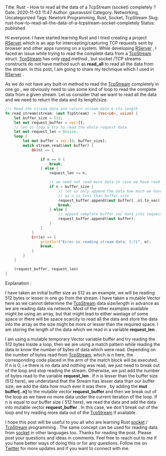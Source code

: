 Title: Rust - How to read all the data of a   TcpStream (socket) completely ?
Date: 2020-11-03 11:47
Author: gauravssnl
Category: Networking, Uncategorized
Tags: Newtork Programming, Rust, Socket, TcpStream
Slug: rust-how-to-read-all-the-data-of-a-tcpstream-socket-completely
Status: published

Hi everyone. I have started learning Rust and I tried creating a project [RServer](https://github.com/gauravssnl/rserver) which is an app for intercepting/capturing TCP requests sent by browser and other apps running on a system. While developing [RServer](https://github.com/gauravssnl/rserver) , I faced an issue while trying to read the complete data from a [TcpStream](https://doc.rust-lang.org/std/net/struct.TcpStream.html) struct. [TcpStream](https://doc.rust-lang.org/std/net/struct.TcpStream.html) has only [read](https://doc.rust-lang.org/std/net/struct.TcpStream.html#impl-Read) method , but socket /TCP streams constructs do not have method such as **read_all** to read all the data from the stream. In this post, I am going to share my technique which I used in [RServer](https://github.com/gauravssnl/rserver) .

As we do not have any built-in method to read the [TcpStream](https://doc.rust-lang.org/std/net/struct.TcpStream.html) completely in one go , we obviously need to use some kind of loop to read the complete data from a given stream. Let us consider that we want to read all the data and we need to return the data and its length/size.

```rust
/// Read the stream data and return stream data & its length
fn read_stream(stream: &mut TcpStream) -> (Vec<u8>, usize) {
    let buffer_size = 512;
    let mut request_buffer = vec![];
    // let us loop & try to read the whole request data
    let mut request_len = 0usize;
    loop {
        let mut buffer = vec![0; buffer_size];
        match stream.read(&mut buffer) {
            Ok(n) => {
               
                if n == 0 {
                    break;
                } else {
                    request_len += n;

                    // we need not read more data in case we have read less data than buffer size
                    if n < buffer_size {
                        // let us only append the data how much we have read rather than complete existing buffer data
                        // as n is less than buffer size
                        request_buffer.append(&mut buffer[..n].to_vec()); // convert slice into vec
                        break;
                    } else {
                        // append complete buffer vec data into request_buffer vec as n == buffer_size
                        request_buffer.append(&mut buffer);
                    }
                }
            }
            Err(e) => {
                println!("Error in reading stream data: {:?}", e);
                break;
            }
        }
    }

    (request_buffer, request_len)
}
```


Explanation :

I have taken an initial buffer size as 512 as an example, we will be reading 512 bytes or lesser in one go from the stream. I have taken a mutable Vector here as we cannot determine the [TcpStream](https://doc.rust-lang.org/std/net/struct.TcpStream.html) data size/length in advance as we are reading data via network. Most of the other examples available might be using an array, but that might lead to either wastage of some space or there will be space scarcity to read all the data and store the data into the array as the size might be more or lesser than the required space. I am storing the length of the data which we read in a variable **request_len** .

I am using a mutable temporary Vector variable buffer and try reading the 512 bytes inside a loop, then we are using a match pattern while reading the data to know the number of bytes of data which were read. Depending on the number of bytes read from [TcpStream](https://doc.rust-lang.org/std/net/struct.TcpStream.html), which is n here, the corresponding code placed in the arm of the match block will be executed. If n is 0, i.e there is no data and nothing was read, we just need to break out of the loop and stop reading the stream. Otherwise, we just add the number of bytes read to the variable **request_len** . If n is lesser than the buffer size (512 here), we understand that the Stream has lesser data than our buffer size, we add the data how much ever it was there , by adding the **mut buffer\[..n\]** to the mutable vector **request_buffer** and then we break out of the loop as we have no more data under the current iteration of the loop. If n is equal to our buffer size ( 512 here), we read the data and add the data into mutable vector **request_buffer** . In this case, we don't break out of the loop and try reading more data out of the [TcpStream](https://doc.rust-lang.org/std/net/struct.TcpStream.html) if available .

I hope this post will be useful to you all who are learning Rust [socket](https://en.wikipedia.org/wiki/Network_socket) / [TcpStream](https://doc.rust-lang.org/std/net/struct.TcpStream.html) programming . The same concept can be used for reading data from [socket](https://en.wikipedia.org/wiki/Network_socket) in other languages too. Thanks for reading the post. Please post your questions and ideas in comments. Feel free to reach out to me if you have better ways of doing this or for any questions. Follow me on [Twitter](https://twitter.com/gauravssnl) for more updates and if you want to connect with me.

